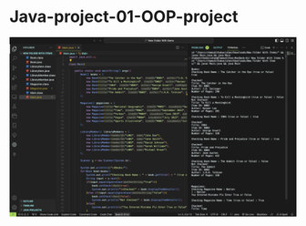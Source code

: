 <h1>Java-project-01-OOP-project</h1>
<p align="left"> <img src="https://github.com/chamudithaperera/Java-project-01-OOP-project/blob/main/%20Output.png" /> </p>

